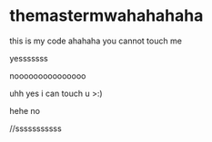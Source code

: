 # themastermwahahahaha
this is my code ahahaha
you cannot touch me 

yesssssss

nooooooooooooooo

uhh yes i can touch u >:)

hehe no

//sssssssssss
